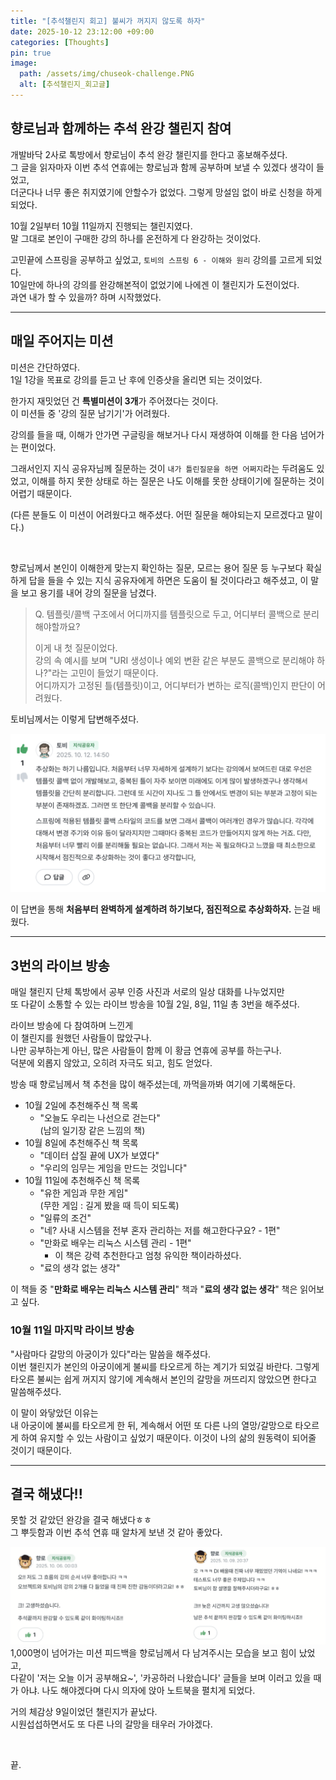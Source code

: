 ```yaml
---
title: "[추석챌린지 회고] 불씨가 꺼지지 않도록 하자"
date: 2025-10-12 23:12:00 +09:00
categories: [Thoughts]
pin: true
image:
  path: /assets/img/chuseok-challenge.PNG
  alt: [추석챌린지_회고글]
---
```


## 향로님과 함께하는 추석 완강 챌린지 참여

개발바닥 2사로 톡방에서 향로님이 추석 완강 챌린지를 한다고 홍보해주셨다.  
그 글을 읽자마자 이번 추석 연휴에는 향로님과 함께 공부하며 보낼 수 있겠다 생각이 들었고,  
더군다나 너무 좋은 취지였기에 안할수가 없었다. 그렇게 망설임 없이 바로 신청을 하게 되었다.

10월 2일부터 10월 11일까지 진행되는 챌린지였다.  
말 그대로 본인이 구매한 강의 하나를 온전하게 다 완강하는 것이었다.

고민끝에 스프링을 공부하고 싶었고, `토비의 스프링 6 - 이해와 원리` 강의를 고르게 되었다.  
10일만에 하나의 강의를 완강해본적이 없었기에 나에겐 이 챌린지가 도전이었다.  
과연 내가 할 수 있을까? 하며 시작했었다.

---

## 매일 주어지는 미션

미션은 간단하였다.  
1일 1강을 목표로 강의를 듣고 난 후에 인증샷을 올리면 되는 것이었다.

한가지 재밋었던 건 **특별미션이 3개**가 주어졌다는 것이다.  
이 미션들 중 '강의 질문 남기기'가 어려웠다.

강의를 들을 때, 이해가 안가면 구글링을 해보거나 다시 재생하여 이해를 한 다음 넘어가는 편이었다.

그래서인지 지식 공유자님께 질문하는 것이 `내가 틀린질문을 하면 어쩌지`라는 두려움도 있었고, 이해를 하지 못한 상태로 하는 질문은 나도 이해를 못한 상태이기에 질문하는 것이 어렵기 때문이다.

(다른 분들도 이 미션이 어려웠다고 해주셨다. 어떤 질문을 해야되는지 모르겠다고 말이다.)

<br>

향로님께서 본인이 이해한게 맞는지 확인하는 질문, 모르는 용어 질문 등 누구보다 확실하게 답을 들을 수 있는 지식 공유자에게 하면은 도움이 될 것이다라고 해주셨고, 이 말을 보고 용기를 내어 강의 질문을 남겼다.

> Q. 템플릿/콜백 구조에서 어디까지를 템플릿으로 두고, 어디부터 콜백으로 분리해야할까요?
>
> 이게 내 첫 질문이었다.  
> 강의 속 예시를 보며 "URI 생성이나 예외 변환 같은 부분도 콜백으로 분리해야 하나?"라는 고민이 들었기 때문이다.  
> 어디까지가 고정된 틀(템플릿)이고, 어디부터가 변하는 로직(콜백)인지 판단이 어려웠다.

토비님께서는 이렇게 답변해주셨다.

![토비님의 질문 답변](/assets/img/answering_a_question.png)

이 답변을 통해 **처음부터 완벽하게 설계하려 하기보다, 점진적으로 추상화하자.** 는걸 배웠다.

---

## 3번의 라이브 방송

매일 챌린지 단체 톡방에서 공부 인증 사진과 서로의 일상 대화를 나누었지만  
또 다같이 소통할 수 있는 라이브 방송을 10월 2일, 8일, 11일 총 3번을 해주셨다.

라이브 방송에 다 참여하며 느낀게  
이 챌린지를 원했던 사람들이 많았구나.  
나만 공부하는게 아닌, 많은 사람들이 함께 이 황금 연휴에 공부를 하는구나.  
덕분에 외롭지 않았고, 오히려 자극도 되고, 힘도 얻었다.

방송 때 향로님께서 책 추천을 많이 해주셨는데, 까먹을까봐 여기에 기록해둔다.

- 10월 2일에 추천해주신 책 목록
  - "오늘도 우리는 나선으로 걷는다"  
    (남의 일기장 같은 느낌의 책)
- 10월 8일에 추천해주신 책 목록
  - "데이터 삽질 끝에 UX가 보였다"
  - "우리의 임무는 게임을 만드는 것입니다"
- 10월 11일에 추천해주신 책 목록
  - "유한 게임과 무한 게임"  
    (무한 게임 : 길게 봤을 때 득이 되도록)
  - "일류의 조건"
  - "네? 사내 시스템을 전부 혼자 관리하는 저를 해고한다구요? - 1편"
  - "만화로 배우는 리눅스 시스템 관리 - 1편"
    - 이 책은 강력 추천한다고 엄청 유익한 책이라하셨다.
  - "료의 생각 없는 생각"

이 책들 중 "**만화로 배우는 리눅스 시스템 관리**" 책과 "**료의 생각 없는 생각**" 책은 읽어보고 싶다.

### 10월 11일 마지막 라이브 방송

"사람마다 갈망의 아궁이가 있다"라는 말씀을 해주셨다.  
이번 챌린지가 본인의 아궁이에게 불씨를 타오르게 하는 계기가 되었길 바란다. 그렇게 타오른 불씨는 쉽게 꺼지지 않기에 계속해서 본인의 갈망을 꺼뜨리지 않았으면 한다고 말씀해주셨다.

이 말이 와닿았던 이유는  
내 아궁이에 불씨를 타오르게 한 뒤, 계속해서 어떤 또 다른 나의 열망/갈망으로 타오르게 하여 유지할 수 있는 사람이고 싶었기 때문이다. 이것이 나의 삶의 원동력이 되어줄 것이기 때문이다.

---

## 결국 해냈다!!

못할 것 같았던 완강을 결국 해냈다ㅎㅎ  
그 뿌듯함과 이번 추석 연휴 때 알차게 보낸 것 같아 좋았다.

![토비님의 질문 답변](/assets/img/mission_feedback.PNG)  
1,000명이 넘어가는 미션 피드백을 향로님께서 다 남겨주시는 모습을 보고 힘이 났었고,  
다같이 '저는 오늘 이거 공부해요~', '카공하러 나왔습니다' 글들을 보며 이러고 있을 때가 아냐. 나도 해야겠다며 다시 의자에 앉아 노트북을 펼치게 되었다.

거의 체감상 9일이었던 챌린지가 끝났다.  
시원섭섭하면서도 또 다른 나의 갈망을 태우러 가야겠다.

<br>

끝.
